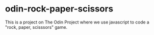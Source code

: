 # odin-rock-paper-scissors
 This is a project on The Odin Project where we use javascript to code a "rock, paper, scisssors" game.
